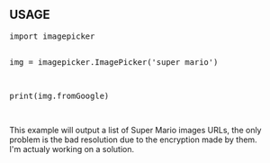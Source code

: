 <h2>USAGE</h2>
<pre>
import imagepicker  

img = imagepicker.ImagePicker('super mario')  

print(img.fromGoogle)  
</pre>

This example will output a list of Super Mario images URLs, the only problem is the bad resolution due to the encryption made by them.  
I'm actualy working on a solution.
